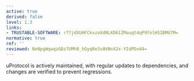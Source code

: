 ```yaml
---
active: true
derived: false
level: 1.3
links:
- TRUSTABLE-SOFTWARE: r77jdXUHFCkxzoXdNLKO61ZMauqt4qP9folHSIBMU7M=
normative: true
ref: ''
reviewed: BeNpgWqwqzGDz7UMh8_hGyqRe3v8VNnX2x-YIdPDvd4=
---
```


uProtocol is actively maintained, with regular updates to dependencies, and changes
are verified to prevent regressions.
